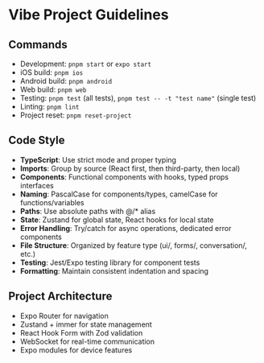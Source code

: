 # Vibe Project Guidelines

## Commands
- Development: `pnpm start` or `expo start`
- iOS build: `pnpm ios`
- Android build: `pnpm android`
- Web build: `pnpm web`
- Testing: `pnpm test` (all tests), `pnpm test -- -t "test name"` (single test)
- Linting: `pnpm lint`
- Project reset: `pnpm reset-project`

## Code Style
- **TypeScript**: Use strict mode and proper typing
- **Imports**: Group by source (React first, then third-party, then local)
- **Components**: Functional components with hooks, typed props interfaces
- **Naming**: PascalCase for components/types, camelCase for functions/variables
- **Paths**: Use absolute paths with @/* alias
- **State**: Zustand for global state, React hooks for local state
- **Error Handling**: Try/catch for async operations, dedicated error components
- **File Structure**: Organized by feature type (ui/, forms/, conversation/, etc.)
- **Testing**: Jest/Expo testing library for component tests
- **Formatting**: Maintain consistent indentation and spacing

## Project Architecture
- Expo Router for navigation
- Zustand + immer for state management
- React Hook Form with Zod validation
- WebSocket for real-time communication
- Expo modules for device features